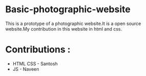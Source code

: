 # Basic-photographic-website
This is a prototype of a photographic website.It is a open source website.My contribution in this website in html and css. 

# Contributions :
 * HTML CSS - Santosh
 * JS - Naveen

